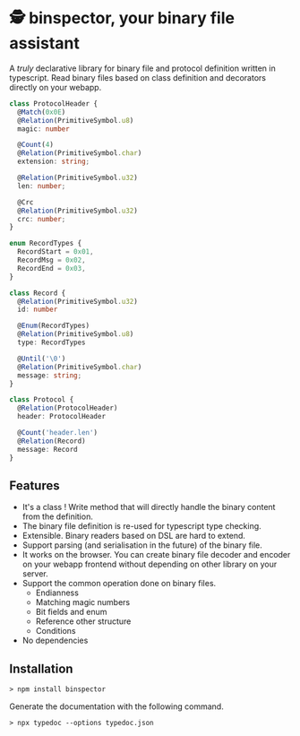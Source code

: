 # 🕵️ binspector, your binary file assistant

A _truly_ declarative library for binary file and protocol definition
written in typescript. Read binary files based on class
definition and decorators directly on your webapp.

```typescript
class ProtocolHeader {
  @Match(0x0E)
  @Relation(PrimitiveSymbol.u8)
  magic: number

  @Count(4)
  @Relation(PrimitiveSymbol.char)
  extension: string;

  @Relation(PrimitiveSymbol.u32)
  len: number;

  @Crc
  @Relation(PrimitiveSymbol.u32)
  crc: number;
}

enum RecordTypes {
  RecordStart = 0x01,
  RecordMsg = 0x02,
  RecordEnd = 0x03,
}

class Record {
  @Relation(PrimitiveSymbol.u32)
  id: number

  @Enum(RecordTypes)
  @Relation(PrimitiveSymbol.u8)
  type: RecordTypes

  @Until('\0')
  @Relation(PrimitiveSymbol.char)
  message: string;
}

class Protocol {
  @Relation(ProtocolHeader)
  header: ProtocolHeader

  @Count('header.len')
  @Relation(Record)
  message: Record
}
```

## Features

* It's a class ! Write method that will directly handle the binary
  content from the definition.
* The binary file definition is re-used for typescript type checking.
* Extensible. Binary readers based on DSL are hard to extend.
* Support parsing (and serialisation in the future) of the binary file.
* It works on the browser. You can create binary file decoder and encoder on
  your webapp frontend without depending on other library on your server.
* Support the common operation done on binary files.
  * Endianness
  * Matching magic numbers
  * Bit fields and enum
  * Reference other structure
  * Conditions
* No dependencies

## Installation

```txt
> npm install binspector
```

Generate the documentation with the following command.

```txt
> npx typedoc --options typedoc.json
```
